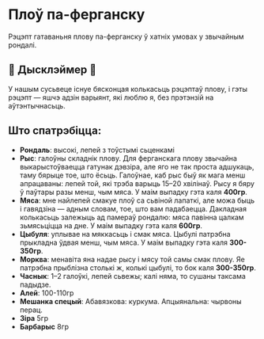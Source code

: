 # Плоў па-ферганску

Рэцэпт гатаваньня плову па-ферганску ў хатніх умовах у звычайным рондалі.

## 🚨 Дысклэймер 🚨 

У нашым сусьвеце існуе бясконцая колькасьць рэцэптаў плову, і гэты рэцэпт —
яшчэ адзін варыянт, які люблю я, без прэтэнзій на аўтэнтычнасьць.

## Што спатрэбіцца:

- **Рондаль**: высокі, лепей з тоўстымі сьценкамі
- **Рыс**: галоўны складнік плову. Для ферганскага плову звычайна выкарыстоўваецца гатунак дэвзіра, але яго не так проста адшукаць, таму бярыце тое, што ёсьць. Галоўнае, каб рыс быў як мага менш апрацаваны: лепей той, які трэба варыць 15–20 хвілінаў. Рысу я бяру ў паўтары разы менш, чым мяса. У маім выпадку гэта каля **400гр**.
- **Мяса**: мне найлепей смакуе плоў са сьвіной лапаткі, але можа быць і гавядзіна — адным словам, тое, што вам падабаецца.
  Дакладная колькасьць залежыць ад памераў рондалю: мяса павінна цалкам зьмясьціцца на дне.
  У маім выпадку гэта каля **600гр**.
- **Цыбуля**: уплывае на мяккасьць і смак мяса. Цыбулі патрэбна прыкладна ўдвая менш, чым мяса. У маім выпадку гэта каля **300-350гр**.
- **Морква**: менавіта яна надае рысу і мясу той самы смак плову. Яе патрэбна прыблізна столькі ж, колькі цыбулі, то бок каля **300-350гр**.
- **Часнык**: 1–2 галоўкі, лепей сьвежы; калі няма, то сушаны таксама падыдзе.
- **Алей**: 100-110гр
- **Мешанка спецый**: Абавязкова: куркума. Апцыянальна: чырвоны перац.
- **Зіра** 5гр
- **Барбарыс** 8гр
